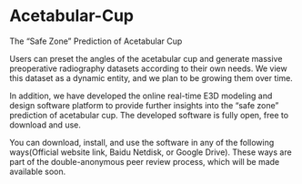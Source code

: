 # Acetabular-Cup
The “Safe Zone” Prediction of Acetabular Cup

  Users can preset the angles of the acetabular cup and generate massive preoperative radiography datasets according to their own needs. We view this dataset as a dynamic entity, and we plan to be growing them over time.

  In addition, we have developed the online real-time E3D modeling and design software platform to provide further insights into the “safe zone” prediction of acetabular cup. The developed software is fully open, free to download and use.

  You can download, install, and use the software in any of the following ways(Official website link, Baidu Netdisk, or Google Drive). These ways are part of the double-anonymous peer review process, which will be made available soon.
